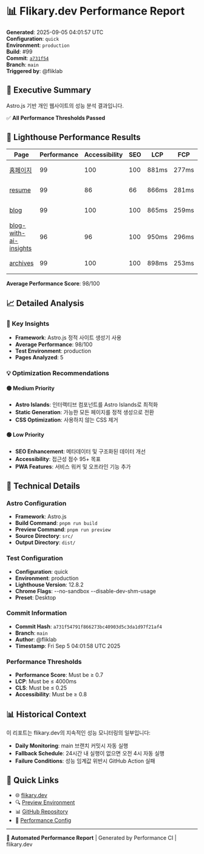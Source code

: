# 📊 Flikary.dev Performance Report

**Generated**: 2025-09-05 04:01:57 UTC  
**Configuration**: `quick`  
**Environment**: `production`  
**Build**: #99  
**Commit**: [`a731f54`](https://github.com/fliklab/flikary/commit/a731f54791f866273bc40903d5c3da1d97f21af4)  
**Branch**: `main`  
**Triggered by**: @fliklab

## 🎯 Executive Summary

Astro.js 기반 개인 웹사이트의 성능 분석 결과입니다.

✅ **All Performance Thresholds Passed**

## 🧪 Lighthouse Performance Results

| Page | Performance | Accessibility | SEO | LCP | FCP | CLS | Status |
|------|-------------|---------------|-----|-----|-----|-----|--------|
| [홈페이지](https://flikary.dev/) | 99 | 100 | 100 | 881ms | 277ms | 0 | 🟢 Excellent |
| [resume](https://flikary.dev/resume) | 99 | 86 | 66 | 866ms | 281ms | 0.03 | 🟢 Excellent |
| [blog](https://flikary.dev/blog) | 99 | 100 | 100 | 865ms | 259ms | 0 | 🟢 Excellent |
| [blog-with-ai-insights](https://flikary.dev/blog/blog-with-ai-insights) | 96 | 96 | 100 | 950ms | 296ms | 0.11 | 🟢 Excellent |
| [archives](https://flikary.dev/archives) | 99 | 100 | 100 | 898ms | 253ms | 0 | 🟢 Excellent |

**Average Performance Score**: 98/100


## 📈 Detailed Analysis

### 🎯 Key Insights

- **Framework**: Astro.js 정적 사이트 생성기 사용
- **Average Performance**: 98/100
- **Test Environment**: production
- **Pages Analyzed**: 5

### 💡 Optimization Recommendations



#### 🟡 Medium Priority
- **Astro Islands**: 인터랙티브 컴포넌트를 Astro Islands로 최적화
- **Static Generation**: 가능한 모든 페이지를 정적 생성으로 전환
- **CSS Optimization**: 사용하지 않는 CSS 제거

#### 🟢 Low Priority
- **SEO Enhancement**: 메타데이터 및 구조화된 데이터 개선
- **Accessibility**: 접근성 점수 95+ 목표
- **PWA Features**: 서비스 워커 및 오프라인 기능 추가

## 🔧 Technical Details

### Astro Configuration
- **Framework**: Astro.js
- **Build Command**: `pnpm run build`
- **Preview Command**: `pnpm run preview`
- **Source Directory**: `src/`
- **Output Directory**: `dist/`

### Test Configuration
- **Configuration**: quick
- **Environment**: production
- **Lighthouse Version**: 12.8.2
- **Chrome Flags**: --no-sandbox --disable-dev-shm-usage
- **Preset**: Desktop

### Commit Information
- **Commit Hash**: `a731f54791f866273bc40903d5c3da1d97f21af4`
- **Branch**: `main`
- **Author**: @fliklab
- **Timestamp**: Fri Sep  5 04:01:58 UTC 2025

### Performance Thresholds
- **Performance Score**: Must be ≥ 0.7
- **LCP**: Must be ≤ 4000ms
- **CLS**: Must be ≤ 0.25
- **Accessibility**: Must be ≥ 0.8

## 📊 Historical Context

이 리포트는 flikary.dev의 지속적인 성능 모니터링의 일부입니다:

- **Daily Monitoring**: main 브랜치 커밋시 자동 실행
- **Fallback Schedule**: 24시간 내 실행이 없으면 오전 4시 자동 실행
- **Failure Conditions**: 성능 임계값 위반시 GitHub Action 실패

## 🔗 Quick Links

- 🌐 [flikary.dev](https://flikary.dev)
- 🔍 [Preview Environment](https://preview.flikary.dev)
- 📊 [GitHub Repository](https://github.com/fliklab/flikary)
- 🔧 [Performance Config](https://github.com/fliklab/flikary/blob/main/performance-config.json)

---

**🤖 Automated Performance Report** | Generated by Performance CI | flikary.dev
